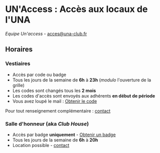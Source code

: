 # UN'Access : Accès aux locaux de l'UNA
*Equipe Un'access* -  [acces@una-club.fr](mailto:acces@una-club.fr?subject=[UNAccess]%20Contact) 

## Horaires 
### Vestiaires   
- Accès par code ou badge 
- Tous les jours de la semaine de **6h** à **23h** (*modulo* l'ouverture de la grille) 
- Les codes sont changés tous les **2 mois**
- Les codes d'accès sont envoyés aux adhérents **en début de période** 
- Vous avez loupé le mail : [Obtenir le code](mailto:acces@una-club.fr?subject=[UNAccess]%20Code)

Pour tout renseignement complémentaire : [contact](mailto:acces@una-club.fr?subject=[UNAccess]%20Question) 
### Salle d'honneur (aka *Club House*)
 - Accès par badge **uniquement** - [Obtenir un badge](https://docs.google.com/forms/d/e/1FAIpQLScCN5l2NMYkhbr3W7-YVlHZwUt42O2S5TpLKOGhfKOWxjqJHA/viewform)
- Tous les jours de la semaine de **6h** à **20h**    
- Location possible - [contact](mailto:tresorier@una-club.fr?cc:acces@una-club.fr?subject=[UNAccess]%20Location) 
	
